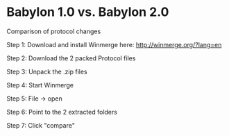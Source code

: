 # Babylon 1.0 vs. Babylon 2.0

Comparison of protocol changes

Step 1: Download and install Winmerge here: http://winmerge.org/?lang=en

Step 2: Download the 2 packed Protocol files

Step 3: Unpack the .zip files

Step 4: Start Winmerge

Step 5: File -> open

Step 6: Point to the 2 extracted folders

Step 7: Click "compare"
